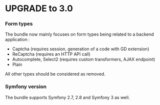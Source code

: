 UPGRADE to 3.0
==============

### Form types

The bundle now mainly focuses on form types being related to a backend application :

- Captcha (requires session, generation of a code with GD extension)
- ReCaptcha (requires an HTTP API call)
- Autocomplete, Select2 (requires custom transformers, AJAX endpoint)
- Plain

All other types should be considered as removed.

### Symfony version

The bundle supports Symfony 2.7, 2.8 and Symfony 3 as well.

